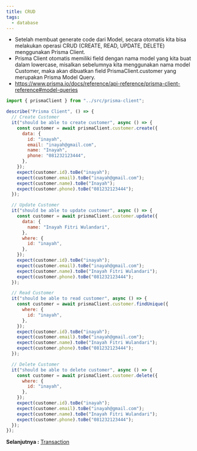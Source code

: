 ```yaml
---
title: CRUD
tags:
  - database
---
```


- Setelah membuat generate code dari Model, secara otomatis kita bisa melakukan operasi CRUD (CREATE, READ, UPDATE, DELETE) menggunakan Prisma Client.
- Prisma Client otomatis memiliki field dengan nama model yang kita buat dalam lowercase, misalkan sebelumnya kita menggunakan nama model Customer, maka akan dibuatkan field PrismaClient.customer yang merupakan Prisma Model Query.
- https://www.prisma.io/docs/reference/api-reference/prisma-client-reference#model-queries

```js
import { prismaClient } from "../src/prisma-client";

describe("Prisma Client", () => {
  // Create Customer
  it("should be able to create customer", async () => {
    const customer = await prismaClient.customer.create({
      data: {
        id: "inayah",
        email: "inayah@gmail.com",
        name: "Inayah",
        phone: "081232123444",
      },
    });
    expect(customer.id).toBe("inayah");
    expect(customer.email).toBe("inayah@gmail.com");
    expect(customer.name).toBe("Inayah");
    expect(customer.phone).toBe("081232123444");
  });

  // Update Customer
  it("should be able to update customer", async () => {
    const customer = await prismaClient.customer.update({
      data: {
        name: "Inayah Fitri Wulandari",
      },
      where: {
        id: "inayah",
      },
    });
    expect(customer.id).toBe("inayah");
    expect(customer.email).toBe("inayah@gmail.com");
    expect(customer.name).toBe("Inayah Fitri Wulandari");
    expect(customer.phone).toBe("081232123444");
  });

  // Read Customer
  it("should be able to read customer", async () => {
    const customer = await prismaClient.customer.findUnique({
      where: {
        id: "inayah",
      },
    });
    expect(customer.id).toBe("inayah");
    expect(customer.email).toBe("inayah@gmail.com");
    expect(customer.name).toBe("Inayah Fitri Wulandari");
    expect(customer.phone).toBe("081232123444");
  });

  // Delete Customer
  it("should be able to delete customer", async () => {
    const customer = await prismaClient.customer.delete({
      where: {
        id: "inayah",
      },
    });
    expect(customer.id).toBe("inayah");
    expect(customer.email).toBe("inayah@gmail.com");
    expect(customer.name).toBe("Inayah Fitri Wulandari");
    expect(customer.phone).toBe("081232123444");
  });
});
```

**Selanjutnya :** [Transaction](transaction.md)
